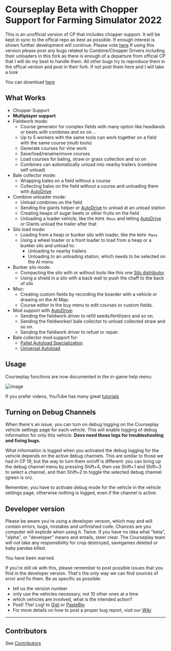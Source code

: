# Courseplay Beta with Chopper Support for Farming Simulator 2022

This is an unofficial version of CP that includes chopper support. It will be kept in sync to the offical repo as best as possible. If enough interest is shown further development will continue. Please vote [here](https://github.com/pops64/Courseplay_FS22/discussions/10)
If using this version please post any bugs related to Combine/Chopper Drivers including their unloaders in this fork as there is enough of a departure from official CP that I will do my best to handle them. All other bugs try to reproduce them in the offical version and post in their fork. If not post them here and I will take a look

You can download [here](https://github.com/pops64/Courseplay_FS22/releases/latest) 

## What Works

* Chopper Support
* **Multiplayer support**
* Fieldwork mode:
  * Course generator for complex fields with many option like headlands or beets with combines and so on ..
  * Up to 5 workers with the same tools can work together on a field with the same course (multi tools)
  * Generate courses for vine work
  * Save/load/rename/move courses
  * Load courses for baling, straw or grass collection and so on
  * Combines can automatically unload into nearby trailers (combine self unload)
* Bale collector mode:
  * Wrapping bales on a field without a course
  * Collecting bales on the field without a course and unloading them with [AutoDrive](https://github.com/Stephan-S/FS22_AutoDrive)
* Combine unloader mode:
  * Unload combines on the field
  * Sending the giants helper or [AutoDrive](https://github.com/Stephan-S/FS22_AutoDrive) to unload at an unload station
  * Creating heaps of sugar beets or other fruits on the field
  * Unloading a loader vehicle, like the ``ROPA Maus`` and letting [AutoDrive](https://github.com/Stephan-S/FS22_AutoDrive) or Giants unload the trailer after that
* Silo load mode:
  * Loading from a heap or bunker silo with loader, like the ``ROPA Maus``
  * Using a wheel loader or a front loader to load from a heap or a bunker silo and unload to:
    * Unloading to nearby trailers
    * Unloading to an unloading station, which needs to be selected on the AI menu
* Bunker silo mode:
  * Compacting the silo with or without tools like this one [Silo distributor](https://www.farming-simulator.com/mod.php?lang=de&country=de&mod_id=242708&title=fs2022)
  * Using a shield in a silo with a back wall to push the chaff to the back of silo
* Misc:
  * Creating custom fields by recording the boarder with a vehicle or drawing on the AI Map.
  * Course editor in the buy menu to edit courses or custom fields.
* Mod support with [AutoDrive](https://github.com/Stephan-S/FS22_AutoDrive):
  * Sending the fieldwork driver to refill seeds/fertilizers and so on.
  * Sending the fieldworker/ bale collector to unload collected straw and so on.
  * Sending the fieldwork driver to refuel or repair.
* Bale collector mod support for:
  * [Pallet Autoload Specialization](https://www.farming-simulator.com/mod.php?lang=en&country=gb&mod_id=228819)
  * [Universal Autoload](https://farming-simulator.com/mod.php?lang=en&country=us&mod_id=237080&title=fs2022)

## Usage

Courseplay functions are now documented in the in-game help menu:

![image](https://user-images.githubusercontent.com/2379521/195123670-20773556-48d4-4292-ba06-28443a2f9c69.png)

If you prefer videos, YouTube has many great [tutorials](https://www.youtube.com/results?search_query=courseplay+fs22)

## Turning on Debug Channels

When there's an issue, you can turn on debug logging on the Courseplay vehicle settings page for each vehicle. This will
enable logging of debug information for only this vehicle. **Devs need those logs for troubleshooting and fixing bugs.**

What information is logged when you activated the debug logging for the vehicle depends on the active debug channels. This
are similar to those we had in CP 19, but the way to turn them on/off is different: you can bring up the debug channel menu
by pressing Shift+4, then use Shift+1 and Shift+3 to select a channel, and then Shift+2 to toggle the selected debug channel
(green is on).

Remember, you have to activate debug mode for the vehicle in the vehicle settings page, otherwise nothing is logged, even if
the channel is active.

## Developer version

Please be aware you're using a developer version, which may and will contain errors, bugs, mistakes and unfinished code. Chances are you computer will explode when using it. Twice. If you have no idea what "beta", "alpha", or "developer" means and entails, steer clear. The Courseplay team will not take any responsibility for crop destroyed, savegames deleted or baby pandas killed.

You have been warned.

If you're still ok with this, please remember to post possible issues that you find in the developer version. That's the only way we can find sources of error and fix them.
Be as specific as possible:

* tell us the version number
* only use the vehicles necessary, not 10 other ones at a time
* which vehicles are involved, what is the intended action?
* Post! The! Log! to [Gist](https://gist.github.com/) or [PasteBin](http://pastebin.com/)
* For more details on how to post a proper bug report, visit our [Wiki](https://github.com/Courseplay/Courseplay_FS22/wiki)

___

## Contributors

See [Contributors](/Contributors.md)


